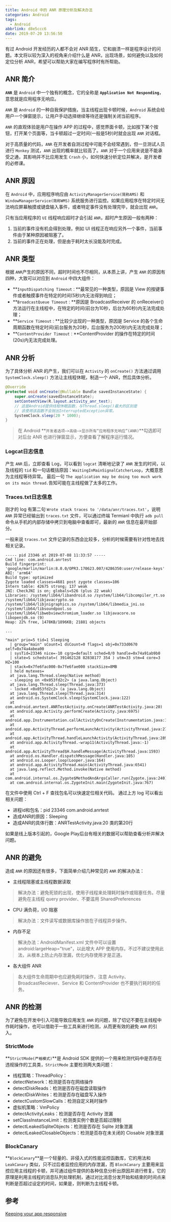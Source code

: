 ```yaml
---
title: Android 中的 ANR 原理分析及解决办法
categories: Android
tags:
  - Android
abbrlink: d8e5ccc6
date: 2019-07-20 13:56:50
---
```



有过 Android 开发经历的人都不会对 ANR 陌生，它和崩溃一样是程序设计的问题。本文将以较为深入的视角来介绍什么是 ANR，出现场景，如何避免以及如何定位分析 ANR，希望可以帮助大家在编写程序时有所帮助。

## ANR 简介 ##
**`ANR`** 是 `Android` 中一个独有的概念，它的全称是 **`Application Not Responding`**，意思就是应用程序无响应。

`ANR` 是 `Android` 的一种自我保护措施，当主线程出现卡顿时候，`Android` 系统会给用户一个弹窗提示，让用户手动选择继续等待还是强制关闭当前程序。

`ANR` 的直观体验是用户在操作 APP 的过程中，感觉界面卡顿，比如按下某个按钮，打开某个页面等，当卡顿超过一定时间(一般是5秒)时就会出现 `ANR` 对话框。

对于高质量的代码，`ANR` 在开发者自测过程中可能不会经常遇到，但一旦测试人员进行 `Monkey` 测试，`ANR` 出现的概率就比较高了。`ANR` 对于一个应用来说是不能承受之通，其影响并不比应用发生 `Crash` 小，如何快速分析定位并解决，是开发者的必修课。

## ANR 原因 ##
在 `Android` 中，应用程序响应由 `ActivityManagerService(简称AMS)` 和 `WindowManagerService(简称WMS)` 系统服务进行监控。如果应用程序在特定时间无法响应屏幕触摸或键盘输入事件，或者特定事件没有处理完毕，就会出现 `ANR`。

只有当应用程序的 `UI` 线程响应超时才会引起 `ANR`，超时产生原因一般有两种：
1. 当前的事件没有机会得到处理，例如 UI 线程正在响应另外一个事件，当前事件由于某种原因被阻塞了。
2. 当前的事件正在处理，但是由于耗时太长没能及时完成。

## ANR 类型 ##
根据 `ANR`产生的原因不同，超时时间也不尽相同，从本质上讲，产生 `ANR` 的原因有四种，大致可以对应到 `Android` 中四大组件：
 - **`InputDispatching Timeout：`**最常见的一种类型，原因是 View 的按键事件或者触摸事件在特定的时间(5秒)内无法得到响应；
 - **`BroadcastQueue Timeout：`**原因是 BroadcastReceiver 的 onReceiver() 方法运行在主线程中，在特定的时间(前台为10秒，后台为60秒)内无法完成处理；
 - **`Service Timeout：`**比较少出现的一种类型，原因是 Service 的各个生命周期函数在特定时间(前台服务为20秒，后台服务为200秒)内无法完成处理；
 - **`ContentProvider Timeout：`**ContentProvider 的操作在特定的时间(20s)内无法完成处理。

## ANR 分析 ##
为了具体分析 ANR 的产生，我们可以在 `Activity` 的 `onCreate()` 方法通过调用 `SystemClock.sleep()` 方法让主线程休眠，制造一个 ANR，然后具体分析。
```java
@Override
protected void onCreate(@Nullable Bundle savedInstanceState) {
    super.onCreate(savedInstanceState);
    setContentView(R.layout.activity_anr_test);
    // 这是Android提供线程休眠函数，与Thread.sleep()最大的区别是
    // 该使用该函数不会抛出InterruptedException异常。
    SystemClock.sleep(20 * 1000);
}
```

> 在 Android **`开发者选项—>高级—>显示所有“应用程序无响应”(ANR)`**勾选即可对后台 ANR 也进行弹窗显示，方便查看了解程序运行情况。

### Logcat日志信息 ###
产生 `ANR` 后，立即查看 Log，可以看到 `logcat` 清晰地记录了 `ANR` 发生的时间，以及线程的 `tid` 和一句话概括原因：`WaitingInMainSignalCatcherLoop`，大概意思为主线程等待异常。
最后一句 `The application may be doing too much work on its main thread.`告知可能在主线程做了太多的工作。

### Traces.txt日志信息 ###
刚才的 log 有第二句 `Wrote stack traces to '/data/anr/traces.txt'`，说明 `ANR` 异常已经输出到 `traces.txt` 文件，可以通过终端 Termianl 中执行 `adb pull`命令从手机的内部存储中拷贝到电脑中查看即可，最新的 `ANR` 信息在最开始部分。

一般来说 `traces.txt` 文件记录的东西会比较多，分析的时候需要有针对性地去找相关记录。
```shell
----- pid 23346 at 2019-07-08 11:33:57 -----
Cmd line: com.android.anrtest
Build fingerprint: 'google/marlin/marlin:8.0.0/OPR3.170623.007/4286350:user/release-keys'
ABI: 'arm64'
Build type: optimized
Zygote loaded classes=4681 post zygote classes=106
Intern table: 42675 strong; 137 weak
JNI: CheckJNI is on; globals=526 (plus 22 weak)
Libraries: /system/lib64/libandroid.so /system/lib64/libcompiler_rt.so 
/system/lib64/libjavacrypto.so
/system/lib64/libjnigraphics.so /system/lib64/libmedia_jni.so /system/lib64/libsoundpool.so
/system/lib64/libwebviewchromium_loader.so libjavacore.so libopenjdk.so (9)
Heap: 22% free, 1478KB/1896KB; 21881 objects

...

"main" prio=5 tid=1 Sleeping
  | group="main" sCount=1 dsCount=0 flags=1 obj=0x733d0670 self=0x74a4abea00
  | sysTid=23346 nice=-10 cgrp=default sched=0/0 handle=0x74a91ab9b0
  | state=S schedstat=( 391462128 82838177 354 ) utm=33 stm=4 core=3 HZ=100
  | stack=0x7fe6fac000-0x7fe6fae000 stackSize=8MB
  | held mutexes=
  at java.lang.Thread.sleep(Native method)
  - sleeping on <0x053fd2c2> (a java.lang.Object)
  at java.lang.Thread.sleep(Thread.java:373)
  - locked <0x053fd2c2> (a java.lang.Object)
  at java.lang.Thread.sleep(Thread.java:314)
  at android.os.SystemClock.sleep(SystemClock.java:122)
  at com.android.anrtest.ANRTestActivity.onCreate(ANRTestActivity.java:20)
  at android.app.Activity.performCreate(Activity.java:6975)
  at android.app.Instrumentation.callActivityOnCreate(Instrumentation.java:1213)
  at android.app.ActivityThread.performLaunchActivity(ActivityThread.java:2770)
  at android.app.ActivityThread.handleLaunchActivity(ActivityThread.java:2892)
  at android.app.ActivityThread.-wrap11(ActivityThread.java:-1)
  at android.app.ActivityThread$H.handleMessage(ActivityThread.java:1593)
  at android.os.Handler.dispatchMessage(Handler.java:105)
  at android.os.Looper.loop(Looper.java:164)
  at android.app.ActivityThread.main(ActivityThread.java:6541)
  at java.lang.reflect.Method.invoke(Native method)
  at com.android.internal.os.Zygote$MethodAndArgsCaller.run(Zygote.java:240)
  at com.android.internal.os.ZygoteInit.main(ZygoteInit.java:767)
```

在文件中使用 Ctrl + F 查找包名可以快速定位相关代码。
通过上方 log 可以看出相关问题：
 - 进程id和包名：pid 23346 com.android.anrtest
 - 造成ANR的原因：Sleeping
 - 造成ANR的具体行数：ANRTestActivity.java:20 类的第20行

如果是线上版本引起的，Google Play后台有相关的数据可以帮助查看分析并解决问题。

## ANR 的避免 ##
造成 `ANR` 的原因还有很多，下面简单介绍几种常见的 `ANR` 的解决办法：
 - 主线程阻塞或主线程数据读取
> 解决办法：避免死锁的出现，使用子线程来处理耗时操作或阻塞任务。尽量避免在主线程 query provider、不要滥用 SharedPreferences
 - CPU 满负荷，I/O 阻塞
> 解决办法：文件读写或数据库操作放在子线程异步操作。
 - 内存不足
> 解决办法：AndroidManifest.xml 文件<application>中可以设置 android:largeHeap="true"，以此增大 APP 使用内存。不过不建议使用此法，从根本上防止内存泄漏，优化内存使用才是正道。
 - 各大组件 ANR
> 各大组件生命周期中也应避免耗时操作，注意 Activity、BroadcastReciever、Service 和 ContentProvider 也不要执行耗时的任务。

## ANR 的检测 ##
为了避免在开发中引入可能导致应用发生 `ANR` 的问题，除了切记不要在主线程中作耗时操作，也可以借助于一些工具来进行检测，从而更有效的避免 `ANR` 的引入。

### StrictMode ###
**`StrictMode(严格模式)`**是 Android SDK 提供的一个用来检测代码中是否存在违规操作的工具类，`StrictMode` 主要检测两大类问题：
 - 线程策略：ThreadPolicy：
  - detectNetwork：检测是否存在网络操作
  - detectDiskReads：检测是否存在磁盘读取操作
  - detectDiskWrites：检测是否存在磁盘写入操作
  - detectCustomSlowCalls：检测自定义耗时操作
 - 虚拟机策略：VmPolicy
  - detectActivityLeaks：检测是否存在 Activity 泄漏
  - setClassInstanceLimit：检测类实例个数是否超过限制
  - detectLeakedSqliteObjects：检测是否存在 Sqlite 对象泄漏
  - detectLeakedClosableObjects：检测是否存在未关闭的 Closable 对象泄漏

### BlockCanary ###
**`BlockCanary`**是一个轻量的、非侵入式的性能监控函数库，它的用法和 `LeakCanary` 类似，只不过后者监控应用的内存泄漏，而 `BlockCanary` 主要用来监控应用主线程的卡顿，并可通过组件提供的各种信息分析出原因并进行修复。它的原理是利用主线程的消息队列处理机制，通过对比消息分发开始和结束的时间点来判断是否超过设定的时间，如果是，则判断为主线程卡顿。

## 参考 ##
[Keeping your app responsive](https://developer.android.com/training/articles/perf-anr.html)

